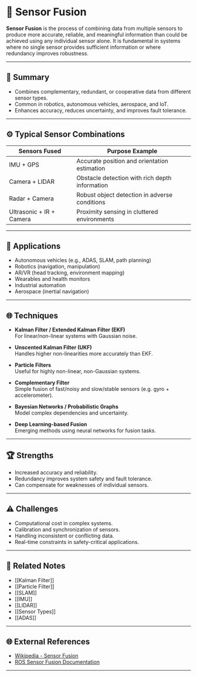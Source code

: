 # 🔗 Sensor Fusion

**Sensor Fusion** is the process of combining data from multiple sensors to produce more accurate, reliable, and meaningful information than could be achieved using any individual sensor alone. It is fundamental in systems where no single sensor provides sufficient information or where redundancy improves robustness.

---

## 🧠 Summary

- Combines complementary, redundant, or cooperative data from different sensor types.
- Common in robotics, autonomous vehicles, aerospace, and IoT.
- Enhances accuracy, reduces uncertainty, and improves fault tolerance.

---

## ⚙️ Typical Sensor Combinations

| Sensors Fused                | Purpose Example                                   |
|------------------------------|--------------------------------------------------|
| IMU + GPS                     | Accurate position and orientation estimation     |
| Camera + LIDAR                | Obstacle detection with rich depth information   |
| Radar + Camera                | Robust object detection in adverse conditions    |
| Ultrasonic + IR + Camera      | Proximity sensing in cluttered environments      |

---

## 🚀 Applications

- Autonomous vehicles (e.g., ADAS, SLAM, path planning)
- Robotics (navigation, manipulation)
- AR/VR (head tracking, environment mapping)
- Wearables and health monitors
- Industrial automation
- Aerospace (inertial navigation)

---

## 🌐 Techniques

- **Kalman Filter / Extended Kalman Filter (EKF)**  
  For linear/non-linear systems with Gaussian noise.

- **Unscented Kalman Filter (UKF)**  
  Handles higher non-linearities more accurately than EKF.

- **Particle Filters**  
  Useful for highly non-linear, non-Gaussian systems.

- **Complementary Filter**  
  Simple fusion of fast/noisy and slow/stable sensors (e.g. gyro + accelerometer).

- **Bayesian Networks / Probabilistic Graphs**  
  Model complex dependencies and uncertainty.

- **Deep Learning-based Fusion**  
  Emerging methods using neural networks for fusion tasks.

---

## 🏆 Strengths

- Increased accuracy and reliability.
- Redundancy improves system safety and fault tolerance.
- Can compensate for weaknesses of individual sensors.

---

## ⚠️ Challenges

- Computational cost in complex systems.
- Calibration and synchronization of sensors.
- Handling inconsistent or conflicting data.
- Real-time constraints in safety-critical applications.

---

## 🔄 Related Notes

- [[Kalman Filter]]
- [[Particle Filter]]
- [[SLAM]]
- [[IMU]]
- [[LIDAR]]
- [[Sensor Types]]
- [[ADAS]]

---

## 🌐 External References

- [Wikipedia - Sensor Fusion](https://en.wikipedia.org/wiki/Sensor_fusion)
- [ROS Sensor Fusion Documentation](https://wiki.ros.org/sensor_fusion)

---
